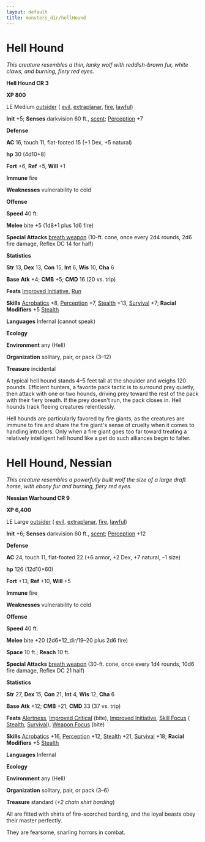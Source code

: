 ```yaml
---
layout: default
title: monsters_dir/hellHound
---
```

# Hell Hound

_This creature resembles a thin, lanky wolf with reddish-brown fur, white claws, and burning, fiery red eyes._

**Hell Hound CR 3**

**XP 800**

LE Medium [outsider](../creatureTypes#_outsider) ( [evil](../creatureTypes#_evil-subtype), [extraplanar](../creatureTypes#_extraplanar-subtype), [fire](../creatureTypes#_fire-subtype), [lawful](../creatureTypes#_lawful-subtype))

**Init** +5; **Senses** darkvision 60 ft., [scent](../universalMonsterRules#_scent); [Perception](../../skills_dir/perception#_perception) +7

**Defense**

**AC** 16, touch 11, flat-footed 15 (+1 Dex, +5 natural)

**hp** 30 (4d10+8)

**Fort** +6, **Ref** +5, **Will** +1

**Immune** fire

**Weaknesses** vulnerability to cold

**Offense**

**Speed** 40 ft.

**Melee** bite +5 (1d8+1 plus 1d6 fire)

**Special Attacks** [breath weapon](../universalMonsterRules#_breath-weapon) (10-ft. cone, once every 2d4 rounds, 2d6 fire damage, Reflex DC 14 for half)

**Statistics**

**Str** 13, **Dex** 13, **Con** 15, **Int** 6, **Wis** 10, **Cha** 6

**Base**  **Atk** +4; **CMB** +5; **CMD** 16 (20 vs. trip)

**Feats** [Improved Initiative](../../feats#_improved-initiative), [Run](../../feats#_run)

**Skills** [Acrobatics](../../skills_dir/acrobatics#_acrobatics) +8, [Perception](../../skills_dir/perception#_perception) +7, [Stealth](../../skills_dir/stealth#_stealth) +13, [Survival](../../skills_dir/survival#_survival) +7; **Racial Modifiers** +5 [Stealth](../../skills_dir/stealth#_stealth)

**Languages** Infernal (cannot speak)

**Ecology**

**Environment** any (Hell)

**Organization** solitary, pair, or pack (3–12)

**Treasure** incidental

A typical hell hound stands 4–5 feet tall at the shoulder and weighs 120 pounds. Efficient hunters, a favorite pack tactic is to surround prey quietly, then attack with one or two hounds, driving prey toward the rest of the pack with their fiery breath. If the prey doesn't run, the pack closes in. Hell hounds track fleeing creatures relentlessly.

Hell hounds are particularly favored by fire giants, as the creatures are immune to fire and share the fire giant's sense of cruelty when it comes to handling intruders. Only when a fire giant goes too far toward treating a relatively intelligent hell hound like a pet do such alliances begin to falter.

# Hell Hound, Nessian

_This creature resembles a powerfully built wolf the size of a large draft horse, with ebony fur and burning, fiery red eyes._

**Nessian Warhound CR 9**

**XP 6,400**

LE Large [outsider](../creatureTypes#_outsider) ( [evil](../creatureTypes#_evil-subtype), [extraplanar](../creatureTypes#_extraplanar-subtype), [fire](../creatureTypes#_fire-subtype), [lawful](../creatureTypes#_lawful-subtype))

**Init** +6; **Senses** darkvision 60 ft., [scent](../universalMonsterRules#_scent); [Perception](../../skills_dir/perception#_perception) +12

**Defense**

**AC** 24, touch 11, flat-footed 22 (+6 armor, +2 Dex, +7 natural, –1 size)

**hp** 126 (12d10+60)

**Fort** +13, **Ref** +10, **Will** +5

**Immune** fire

**Weaknesses** vulnerability to cold

**Offense**

**Speed** 40 ft.

**Melee** bite +20 (2d6+12_dir/19–20 plus 2d6 fire)

**Space** 10 ft.; **Reach** 10 ft.

**Special Attacks** [breath weapon](../universalMonsterRules#_breath-weapon) (30-ft. cone, once every 1d4 rounds, 10d6 fire damage, Reflex DC 21 half)

**Statistics**

**Str** 27, **Dex** 15, **Con** 21, **Int** 4, **Wis** 12, **Cha** 6

**Base**  **Atk** +12; **CMB** +21; **CMD** 33 (37 vs. trip)

**Feats** [Alertness](../../feats#_alertness), [Improved Critical](../../feats#_improved-critical) (bite), [Improved Initiative](../../feats#_improved-initiative), [Skill Focus](../../feats#_skill-focus) ( [Stealth](../../skills_dir/stealth#_stealth), [Survival](../../skills_dir/survival#_survival)), [Weapon Focus](../../feats#_weapon-focus) (bite)

**Skills** [Acrobatics](../../skills_dir/acrobatics#_acrobatics) +16, [Perception](../../skills_dir/perception#_perception) +12, [Stealth](../../skills_dir/stealth#_stealth) +21, [Survival](../../skills_dir/survival#_survival) +18; **Racial Modifiers** +5 [Stealth](../../skills_dir/stealth#_stealth)

**Languages** Infernal

**Ecology**

**Environment** any (Hell)

**Organization** solitary, pair, or pack (3–6)

**Treasure** standard (_+2 chain shirt barding_)

All are fitted with shirts of fire-scorched barding, and the loyal beasts obey their master perfectly.

They are fearsome, snarling horrors in combat.


